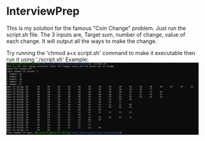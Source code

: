 # InterviewPrep
This is my solution for the famous "Coin Change" problem.
Just run the script.sh file.
The 3 inputs are, Target sum, number of change, value of each change.
It will output all the ways to make the change.

Try running the 'chmod a+x script.sh' command to make it executable then run it using './script.sh'
Example:
![screenshot of the script running](https://raw.githubusercontent.com/jaiwant1996/InterviewPrep/master/makeChangeProlem/1.PNG)
